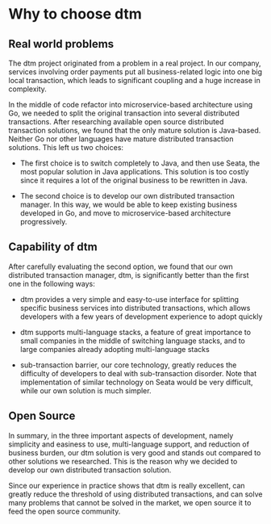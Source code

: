 # Why to choose dtm

## Real world problems

The dtm project originated from a problem in a real project.
In our company, services involving order payments put all business-related logic into one big local transaction, which leads to significant coupling and a huge increase in complexity.

In the middle of code refactor into microservice-based architecture using Go, we needed to split the original transaction into several distributed transactions.
After researching available open source distributed transaction solutions, we found that the only mature solution is Java-based.
Neither Go nor other languages have mature distributed transaction solutions.
This left us two choices:

- The first choice is to switch completely to Java, and then use Seata, the most popular solution in Java applications.
  This solution is too costly since it requires a lot of the original business to be rewritten in Java.

- The second choice is to develop our own distributed transaction manager.
  In this way, we would be able to keep existing business developed in Go, and move to microservice-based architecture progressively.

## Capability of dtm

After carefully evaluating the second option, we found that our own distributed transaction manager, dtm, is significantly better than the first one in the following ways:

- dtm provides a very simple and easy-to-use interface for splitting specific business services into distributed transactions, which allows developers with a few years of development experience to adopt quickly

- dtm supports multi-language stacks, a feature of great importance to small companies in the middle of switching language stacks, and to large companies already adopting multi-language stacks

- sub-transaction barrier, our core technology, greatly reduces the difficulty of developers to deal with sub-transaction disorder.
  Note that implementation of similar technology on Seata would be very difficult, while our own solution is much simpler.

## Open Source

In summary, in the three important aspects of development, namely simplicity and easiness to use, multi-language support, and reduction of business burden, our dtm solution is very good and stands out compared to other solutions we researched.
This is the reason why we decided to develop our own distributed transaction solution.

Since our experience in practice shows that dtm is really excellent, can greatly reduce the threshold of using distributed transactions, and can solve many problems that cannot be solved in the market, we open source it to feed the open source community.
